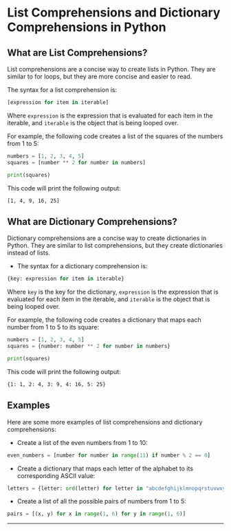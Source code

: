 # List Comprehensions and Dictionary Comprehensions in Python

## What are List Comprehensions?

List comprehensions are a concise way to create lists in Python. They are similar to for loops, but they are more concise and easier to read.

The syntax for a list comprehension is:

```python
[expression for item in iterable]
```

Where `expression` is the expression that is evaluated for each item in the iterable, and `iterable` is the object that is being looped over.

For example, the following code creates a list of the squares of the numbers from 1 to 5:

```python
numbers = [1, 2, 3, 4, 5]
squares = [number ** 2 for number in numbers]

print(squares)
```

This code will print the following output:

```
[1, 4, 9, 16, 25]
```


## What are Dictionary Comprehensions?

Dictionary comprehensions are a concise way to create dictionaries in Python. They are similar to list comprehensions, but they create dictionaries instead of lists.

- The syntax for a dictionary comprehension is:

```python
{key: expression for item in iterable}
```

Where `key` is the key for the dictionary, `expression` is the expression that is evaluated for each item in the iterable, and `iterable` is the object that is being looped over.

For example, the following code creates a dictionary that maps each number from 1 to 5 to its square:

```python
numbers = [1, 2, 3, 4, 5]
squares = {number: number ** 2 for number in numbers}

print(squares)
```

This code will print the following output:

```
{1: 1, 2: 4, 3: 9, 4: 16, 5: 25}
```

## Examples

Here are some more examples of list comprehensions and dictionary comprehensions:

* Create a list of the even numbers from 1 to 10:

```python
even_numbers = [number for number in range(11) if number % 2 == 0]
```

* Create a dictionary that maps each letter of the alphabet to its corresponding ASCII value:

```python
letters = {letter: ord(letter) for letter in "abcdefghijklmnopqrstuvwxyz"}
```

* Create a list of all the possible pairs of numbers from 1 to 5:

```python
pairs = [(x, y) for x in range(1, 6) for y in range(1, 6)]
```

---

